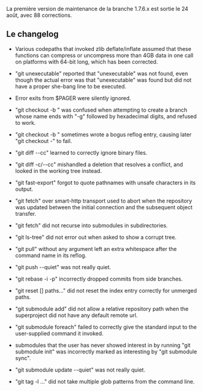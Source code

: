 <!-- 
.. link: 
.. description: 
.. tags: git, release
.. date: 2011/08/29 00:34:00
.. title: Git 1.7.6.1 publiée
.. slug: git-1.7.6.1-publiee
-->

La première version de maintenance de la branche 1.7.6.x est sortie le 24 août,
avec 88 corrections.

Le changelog
------------

 * Various codepaths that invoked zlib deflate/inflate assumed that these
   functions can compress or uncompress more than 4GB data in one call on
   platforms with 64-bit long, which has been corrected.

 * "git unexecutable" reported that "unexecutable" was not found, even
   though the actual error was that "unexecutable" was found but did
   not have a proper she-bang line to be executed.

 * Error exits from $PAGER were silently ignored.

 * "git checkout -b <branch>" was confused when attempting to create a
   branch whose name ends with "-g" followed by hexadecimal digits,
   and refused to work.

 * "git checkout -b <branch>" sometimes wrote a bogus reflog entry,
   causing later "git checkout -" to fail.

 * "git diff --cc" learned to correctly ignore binary files.

 * "git diff -c/--cc" mishandled a deletion that resolves a conflict, and
   looked in the working tree instead.

 * "git fast-export" forgot to quote pathnames with unsafe characters
   in its output.

 * "git fetch" over smart-http transport used to abort when the
   repository was updated between the initial connection and the
   subsequent object transfer.

 * "git fetch" did not recurse into submodules in subdirectories.

 * "git ls-tree" did not error out when asked to show a corrupt tree.

 * "git pull" without any argument left an extra whitespace after the
   command name in its reflog.

 * "git push --quiet" was not really quiet.

 * "git rebase -i -p" incorrectly dropped commits from side branches.

 * "git reset [<commit>] paths..." did not reset the index entry correctly
   for unmerged paths.

 * "git submodule add" did not allow a relative repository path when
   the superproject did not have any default remote url.

 * "git submodule foreach" failed to correctly give the standard input to
   the user-supplied command it invoked.

 * submodules that the user has never showed interest in by running
   "git submodule init" was incorrectly marked as interesting by "git
   submodule sync".

 * "git submodule update --quiet" was not really quiet.

 * "git tag -l <glob>..." did not take multiple glob patterns from the
   command line.
